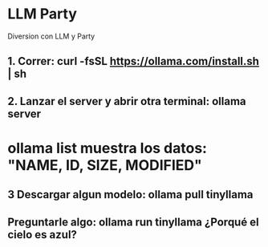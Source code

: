 # LLM Party

Diversion con LLM y Party


## 1. Correr: curl -fsSL https://ollama.com/install.sh | sh

## 2. Lanzar el server y abrir otra terminal: ollama server

# ollama list muestra los datos: "NAME, ID, SIZE, MODIFIED"

## 3 Descargar algun modelo:  ollama pull tinyllama

## Preguntarle algo: ollama run tinyllama ¿Porqué el cielo es azul?